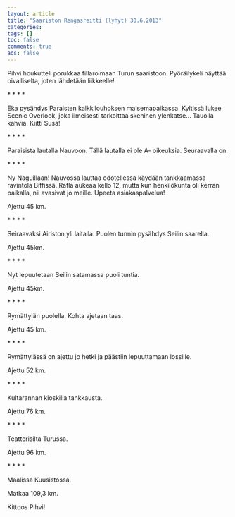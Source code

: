 ```yaml
--- 
layout: article 
title: "Saariston Rengasreitti (lyhyt) 30.6.2013" 
categories: 
tags: []
toc: false 
comments: true 
ads: false 
--- 
```


Pihvi houkutteli porukkaa fillaroimaan Turun saaristoon. Pyöräilykeli
näyttää oivalliselta, joten lähdetään liikkeelle!

\* \* \* \*

Eka pysähdys Paraisten kalkkilouhoksen maisemapaikassa. Kyltissä lukee
Scenic Overlook, joka ilmeisesti tarkoittaa skeninen ylenkatse...
Tauolla kahvia. Kiitti Susa!

\* \* \* \*

Paraisista lautalla Nauvoon. Tällä lautalla ei ole A- oikeuksia.
Seuraavalla on.

\* \* \* \*

Ny Naguillaan! Nauvossa lauttaa odotellessa käydään tankkaamassa
ravintola Biffissä. Rafla aukeaa kello 12, mutta kun henkilökunta oli
kerran paikalla, nii avasivat jo meille. Upeeta asiakaspalvelua!

Ajettu 45 km.

\* \* \* \*

Seiraavaksi Airiston yli laitalla. Puolen tunnin pysähdys Seilin
saarella.

Ajettu 45km.

\* \* \* \*

Nyt lepuutetaan Seilin satamassa puoli tuntia.

Ajettu 45km.

\* \* \* \*

Rymättylän puolella. Kohta ajetaan taas.

Ajettu 45 km.

\* \* \* \*

Rymättylässä on ajettu jo hetki ja päästiin lepuuttamaan lossille.

Ajettu 52 km.

\* \* \* \*

Kultarannan kioskilla tankkausta.

Ajettu 76 km.

\* \* \* \*

Teatterisilta Turussa.

Ajettu 96 km.

\* \* \* \*

Maalissa Kuusistossa.

Matkaa 109,3 km.

Kittoos Pihvi!

 

